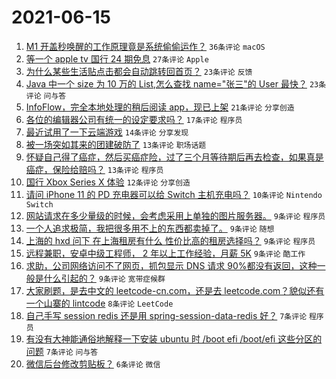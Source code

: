 # 2021-06-15

1. [M1 开盖秒唤醒的工作原理竟是系统偷偷运作？](https://www.v2ex.com/t/783420) `36条评论` `macOS`
1. [等一个 apple tv 国行 24 期免息](https://www.v2ex.com/t/783394) `27条评论` `Apple`
1. [为什么某些生活贴点击都会自动跳转回首页？](https://www.v2ex.com/t/783440) `23条评论` `反馈`
1. [Java 中一个 size 为 10 万的 List<User>,怎么查找 name="张三"的 User 最快？](https://www.v2ex.com/t/783428) `23条评论` `问与答`
1. [InfoFlow，完全本地处理的稍后阅读 app，现已上架](https://www.v2ex.com/t/783383) `21条评论` `分享创造`
1. [各位的编辑器公司有统一的设定要求吗？](https://www.v2ex.com/t/783434) `17条评论` `程序员`
1. [最近试用了一下云端游戏](https://www.v2ex.com/t/783387) `14条评论` `分享发现`
1. [被一场突如其来的团建破防了](https://www.v2ex.com/t/783451) `13条评论` `职场话题`
1. [怀疑自己得了癌症，然后买癌症险，过了三个月等待期后再去检查，如果真是癌症，保险给赔吗？](https://www.v2ex.com/t/783408) `13条评论` `程序员`
1. [国行 Xbox Series X 体验](https://www.v2ex.com/t/783461) `12条评论` `分享创造`
1. [请问 iPhone 11 的 PD 充电器可以给 Switch 主机充电吗？](https://www.v2ex.com/t/783417) `10条评论` `Nintendo Switch`
1. [网站请求在多少量级的时候，会考虑采用上单独的图片服务器。](https://www.v2ex.com/t/783460) `9条评论` `程序员`
1. [一个人追求极简，我把很多用不上的东西都卖掉了。](https://www.v2ex.com/t/783446) `9条评论` `随想`
1. [上海的 hxd 问下 在上海租房有什么 性价比高的租房选择吗？](https://www.v2ex.com/t/783444) `9条评论` `程序员`
1. [远程兼职，安卓中级工程师， 2 年以上工作经验，月薪 5K](https://www.v2ex.com/t/783416) `9条评论` `酷工作`
1. [求助，公司网络访问不了网页，抓包显示 DNS 请求 90%都没有返回，这种一般是什么引起的？](https://www.v2ex.com/t/783402) `9条评论` `宽带症候群`
1. [大家刷题，是去中文的 leetcode-cn.com，还是去 leetcode.com？貌似还有一个山寨的 lintcode](https://www.v2ex.com/t/783389) `8条评论` `LeetCode`
1. [自己手写 session redis 还是用 spring-session-data-redis 好？](https://www.v2ex.com/t/783429) `7条评论` `程序员`
1. [有没有大神能通俗地解释一下安装 ubuntu 时 /boot efi /boot/efi 这些分区的问题](https://www.v2ex.com/t/783392) `7条评论` `问与答`
1. [微信后台修改剪贴板？](https://www.v2ex.com/t/783449) `6条评论` `微信`
